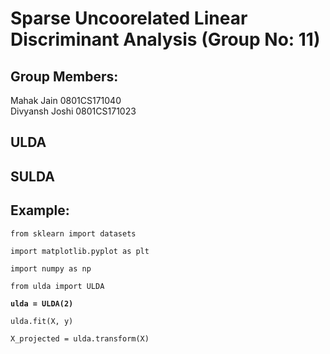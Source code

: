 # Sparse Uncoorelated Linear Discriminant Analysis (Group No: 11)

## Group Members: 

Mahak Jain 0801CS171040 </br>
Divyansh Joshi 0801CS171023 </br>

## ULDA




## SULDA


## Example:
`from sklearn import datasets`

`import matplotlib.pyplot as plt`

`import numpy as np`

`from ulda import ULDA`

<!--- Project the data onto the 2 primary linear discriminants --->

**`ulda = ULDA(2)`**

`ulda.fit(X, y)`

`X_projected = ulda.transform(X)`

